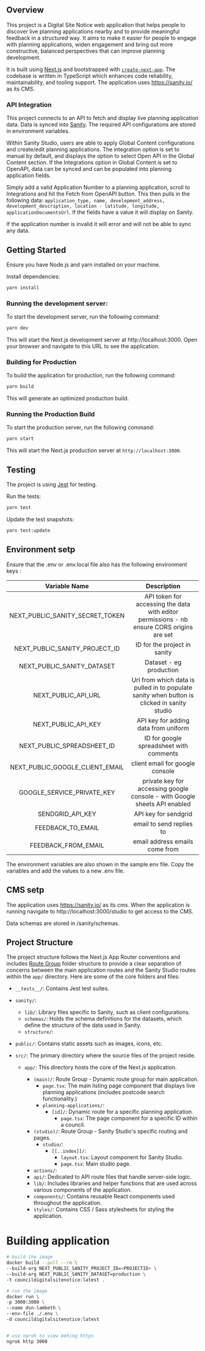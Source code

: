 ## Overview

This project is a Digital Site Notice web application that helps people to discover live planning applications nearby and to provide meaningful feedback in a structured way. It aims to make it easier for people to engage with planning applications, widen engagement and bring out more constructive, balanced perspectives that can improve planning development.

It is built using [Next.js](https://nextjs.org/) and bootstrapped with [`create-next-app`](https://github.com/vercel/next.js/tree/canary/packages/create-next-app). The codebase is written in TypeScript which enhances code reliability, maintainability, and tooling support. The application uses https://sanity.io/ as its CMS.

### API Integration

This project connects to an API to fetch and display live planning application data. Data is synced into [Sanity](https://sanity.io/). The required API configurations are stored in environment variables.

Within Sanity Studio, users are able to apply Global Content configurations and create/edit planning applications. The integration option is set to manual by default, and displays the option to select Open API in the Global Content section. If the Integrations option in Global Content is set to OpenAPI, data can be synced and can be populated into planning application fields.

Simply add a valid Application Number to a planning application, scroll to Integrations and hit the Fetch from OpenAPI button. This then pulls in the following data: `application_type, name, development_address, development_description, location - latitude, longitude, applicationDocumentsUrl`. If the fields have a value it will display on Sanity.

If the application number is invalid it will error and will not be able to sync any data.

## Getting Started

Ensure you have Node.js and yarn installed on your machine.

Install dependencies:

```bash
yarn install
```

### Running the development server:

To start the development server, run the following command:

```bash
yarn dev
```

This will start the Next.js development server at http://localhost:3000. Open your browser and navigate to this URL to see the application.

### Building for Production

To build the application for production, run the following command:

```bash
yarn build
```

This will generate an optimized production build.

### Running the Production Build

To start the production server, run the following command:

```bash
yarn start
```

This will start the Next.js production server at `http://localhost:3000`.

## Testing

The project is using [Jest](https://jestjs.io/) for testing.

Run the tests:

```bash
yarn test
```

Update the test snapshots:

```bash
yarn test:update
```

## Environment setp

Ensure that the .env or .env.local file also has the following environment keys :

|          Variable Name          |                                         Description                                         |
| :-----------------------------: | :-----------------------------------------------------------------------------------------: |
| NEXT_PUBLIC_SANITY_SECRET_TOKEN |  API token for accessing the data with editor permissions - nb ensure CORS origins are set  |
|  NEXT_PUBLIC_SANITY_PROJECT_ID  |                                ID for the project in sanity                                 |
|   NEXT_PUBLIC_SANITY_DATASET    |                                   Dataset - eg production                                   |
|       NEXT_PUBLIC_API_URL       | Url from which data is pulled in to populate sanity when button is clicked in sanity studio |
|       NEXT_PUBLIC_API_KEY       |                            API key for adding data from uniform                             |
|   NEXT_PUBLIC_SPREADSHEET_ID    |                           ID for google spreadsheet with comments                           |
| NEXT_PUBLIC_GOOGLE_CLIENT_EMAIL |                               client email for google console                               |
|   GOOGLE_SERVICE_PRIVATE_KEY    |          private key for accessing google console - with Google sheets API enabled          |
|        SENDGRID_API_KEY         |                                    API key for sendgrid                                     |
|        FEEDBACK_TO_EMAIL        |                                  email to send replies to                                   |
|       FEEDBACK_FROM_EMAIL       |                               email address emails come from                                |

The environment variables are also shown in the sample.env file. Copy the variables and add the values to a new .env file.

## CMS setp

The application uses https://sanity.io/ as its cms. When the application is running navigate to http://localhost:3000/studio to get access to the CMS.

Data schemas are stored in /sanity/schemas.

## Project Structure

The project structure follows the Next.js App Router conventions and includes [Route Group](https://nextjs.org/docs/app/building-your-application/routing/route-groups) folder structure to provide a clear separation of concerns between the main application routes and the Sanity Studio routes within the `app/` directory. Here are some of the core folders and files:

- `__tests__/`: Contains Jest test suites.
- `sanity/`:
  - `lib/`: Library files specific to Sanity, such as client configurations.
  - `schemas/`: Holds the schema definitions for the datasets, which define the structure of the data used in Sanity.
  - `structure/`:
- `public/`: Contains static assets such as images, icons, etc.
- `src/`: The primary directory where the source files of the project reside.

  - `app/`: This directory hosts the core of the Next.js application.

    - `(main)/`: Route Group - Dynamic route group for main application.
      - `page.tsx`: The main listing page component that displays live planning applications (includes postcode search functionality.)
      - `planning-applications/`:
        - `[id]/`: Dynamic route for a specific planning application.
          - `page.tsx`: The page component for a specific ID within a council.
    - `(studio)/`: Route Group - Sanity Studio's specific routing and pages.
      - `studio/`:
        - `[[..index]]/`:
          - `layout.tsx`: Layout component for Sanity Studio.
          - `page.tsx`: Main studio page.
    - `actions/`:
    - `api/`: Dedicated to API route files that handle server-side logic.
    - `lib/`: Includes libraries and helper functions that are used across various components of the application.
    - `components/`: Contains reusable React components used throughout the application.
    - `styles/`: Contains CSS / Sass stylesheets for styling the application.

# Building application

```sh
# build the image
docker build --pull --rm \
--build-arg NEXT_PUBLIC_SANITY_PROJECT_ID=<PROJECTID> \
--build-arg NEXT_PUBLIC_SANITY_DATASET=production \
-t councildigitalsitenotice:latest .

# run the image
docker run \
-p 3000:3000 \
--name dsn-lambeth \
--env-file ./.env \
-d councildigitalsitenotice:latest


# use ngrok to view behing https
ngrok http 3000
```
